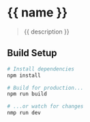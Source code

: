 # {{ name }}

> {{ description }}

## Build Setup

``` bash
# Install dependencies
npm install

# Build for production...
npm run build

# ...or watch for changes
nmp run dev
```
